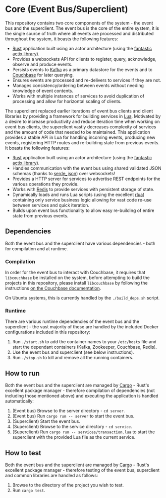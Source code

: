 # Core (Event Bus/Superclient)
This repository contains two core components of the system - the event bus and the superclient. The event bus is the core of the entire system, it is the single source of truth where all events are processed and distributed throughout the system, it boasts the following features:

  - [Rust](https://www.rust-lang.org/en-US/) application built using an actor architecture (using the [fantastic actix library](https://github.com/actix/actix/)).
  - Provides a websockets API for clients to register, query, acknowledge, observe and produce events.
  - Persists events to [Kafka](https://kafka.apache.org/) as a primary datastore for the events and to [Couchbase](https://www.couchbase.com/) for later querying.
  - Ensures events are processed and re-delivers to services if they are not.
  - Manages consistency/ordering between events without needing knowledge of event contents.
  - Works with multiple instances of services to avoid duplication of processing and allow for horizontal scaling of clients.

The superclient replaced earlier iterations of event bus clients and client libraries by providing a framework for building services in [Lua](https://www.lua.org/). Motivated by a desire to increase productivity and reduce iteration time when working on event bus clients, the superclient vastly decreases complexity of services and the amount of code that needed to be maintained. This application provides a stable API in Lua for handling incoming events, producing new events, registering HTTP routes and re-building state from previous events. It boasts the following features:

  - [Rust](https://www.rust-lang.org/en-US/) application built using an actor architecture (using the [fantastic actix library](https://github.com/actix/actix/)).
  - Handles communication with the event bus using shared validated JSON schemas (thanks to [serde_json](https://github.com/serde-rs/json)) over websockets!
  - Provides a HTTP server for services to advertise REST endpoints for the various operations they provide.
  - Works with [Redis](https://redis.io/) to provide services with persistent storage of state.
  - Dynamically loads and runs Lua scripts (using the excellent [rlua](https://github.com/chucklefish/rlua/)) containing only service business logic allowing for vast code re-use between services and quick iteration.
  - Builds upon event bus functionality to allow easy re-building of entire state from previous events.

## Dependencies
Both the event bus and the superclient have various dependencies - both for compilation and at runtime.

### Compilation
In order for the event bus to interact with Couchbase, it requires that `libcouchbase` be installed on the system, before attempting to build the projects in this repository, please install `libcouchbase` by following the instructions [on the Couchbase documentation](https://developer.couchbase.com/documentation/server/current/sdk/c/start-using-sdk.html).

On Ubuntu systems, this is currently handled by the `./build_deps.sh` script.

### Runtime
There are various runtime dependencies of the event bus and the superclient - the vast majority of these are handled by the included Docker configurations included in this repository:

  1. Run `./start.sh` to add the container names to your `/etc/hosts` file and start the dependant containers (Kafka, Zookeeper, Couchbase, Redis).
  2. Use the event bus and superclient (see below instructions).
  3. Run `./stop.sh` to kill and remove all the running containers.

## How to run
Both the event bus and the superclient are managed by [Cargo](https://github.com/rust-lang/cargo) - Rust's excellent package manager - therefore compilation of dependencies (not including those mentioned above) and executing the application is handled automatically:

  1. (Event bus) Browse to the server directory - `cd server`.
  2. (Event bus) Run `cargo run -- server` to start the event bus.
  3. (Superclient) Start the event bus.
  4. (Superclient) Browse to the service directory - `cd service`.
  5. (Superclient) Run `cargo run -- services/transaction.lua` to start the superclient with the provided Lua file as the current service.

## How to test
Both the event bus and the superclient are managed by [Cargo](https://github.com/rust-lang/cargo) - Rust's excellent package manager - therefore testing of the event bus, superclient and common libraries are handled as follows:

  1. Browse to the directory of the project you wish to test.
  2. Run `cargo test`.

